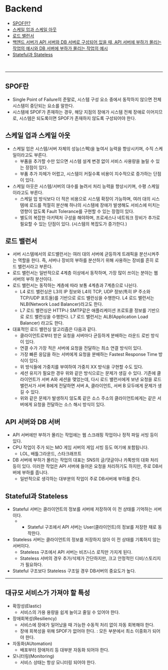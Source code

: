 # Backend

* [SPOF란?](#SPOF란)
* [스케일 업과 스케일 아웃](#스케일-업과-스케일-아웃)
* [로드 밸런서](#로드-밸런서)
* [백엔드 서버가 API 서버와 DB 서버로 구성되어 있을 때, API 서버에 부하가 몰리는 작업의 예시와 DB 서버에 부하가 몰리는 작업의 예시](#API-서버와-DB-서버)
* [Stateful과 Stateless](#Stateful과-Stateless)

<br>

---

## SPOF란

* Single Point of Failure의 준말로, 시스템 구성 요소 중에서 동작하지 않으면 전체 시스템이 중단되는 요소를 말한다.
*  시스템에 SPOF가 존재하는 경우, 해당 지점의 장애가 시스템 전체 장애로 이어지므로, 시스템은 되도록이면 SPOF가 존재하지 않도록 구성되어야 한다.

## 스케일 업과 스케일 아웃

* 스케일 업은 시스템/서버 자체의 성능(스펙)을 높여서 능력을 향상시키며, 수직 스케일이라고도 부른다.
    * 부품을 추가할 수만 있으면 시스템 설계 변경 없이 서비스 사용량을 늘릴 수 있는 장점이 있다.
    * 부품 추가 자체가 어렵고, 시스템이 커질수록 비용이 지수적으로 증가하는 단점이 있다.
* 스케일 아웃은 시스템/서버의 대수를 늘려서 처리 능력을 향상시키며, 수평 스케일이라고도 부른다.
    * 스케일 업 방식보다 더 적은 비용으로 시스템 확장이 가능하며, 여러 대의 시스템에 로드를 적절히 분산해 하나의 시스템에 장애가 발생해도 서비스에 미치는 영향이 없도록 Fault Tolerance를 구현할 수 있는 장점이 있다.
    * 별도의 복잡한 아키텍처 구성을 해야하며, 프로세스나 네트워크 장비가 추가로 필요할 수 있는 단점이 있다. (시스템의 복잡도가 증가한다.)

## 로드 밸런서

* 서버 시스템에서의 로드밸런서는 여러 대의 서버에 균등하게 트래픽을 분산시켜주는 역할을 한다. 즉, 서버나 장비의 부하를 분산하기 위해 사용하는 장비를 흔히 로드 밸런서라고 부른다.
* 로드 밸런서는 일반적으로 4계층 이상에서 동작하며, 가장 많이 쓰이는 분야는 웹 서버의 부하 분산이다.
* 로드 밸런서는 동작하는 계층에 따라 보통 4계층과 7계층으로 나뉜다.
    * L4 로드 밸런싱은 L3의 IP 정보와 L4의 TCP, UDP 정보(특히 IP 주소와 TCP/UDP 포트들)를 기반으로 로드 밸런싱을 수행한다. L4 로드 밸런서는 NLB(Network Load Balancer)라고도 한다.
    * L7 로드 밸런싱은 HTTP나 SMTP같은 애플리케이션 프로토콜 정보를 기반으로 로드 밸런싱을 수행한다. L7 로드 밸런서는 ALB(Application Load Balancer) 라고도 한다.
* 대표적인 로드 밸런싱 알고리즘은 다음과 같다.
    * 클라이언트로부터 받은 요청을 서버마다 균등하게 분배하는 라운드 로빈 방식이 있다.
    * 연결 수가 가장 적은 서버에 요청을 전달하는 최소 연결 방식이 있다.
    * 가장 빠른 응답을 하는 서버에게 요청을 분배하는 Fastest Response Time 방식이 있다.
    * 위 방식들에 가중치를 부여하여 가중치 XX 방식을 구현할 수도 있다.
    * 세션 유지가 필요한 경우 위와 같은 방식으로는 문제가 생길 수 있다. 기존에 클라이언트가 서버 A와 세션을 맺었는데, 다시 로드 밸런서에게 보낸 요청을 로드 밸런서가 서버 B에게 전달하면 서버 A, 클라이언트, 서버 B 모두에게 문제가 생길 수 있다.
    * 위와 같은 문제가 발생하지 않도록 같은 소스 주소의 클라이언트에게는 같은 서버에게 요청을 전달하는 소스 해시 방식이 있다.

## API 서버와 DB 서버

* API 서버에만 부하가 몰리는 작업에는 웹 스크래핑 작업이나 정적 파일 서빙 등이 있다.
* CPU 작업이 주가 되는 MO 게임 서버의 게임 서빙 등도 여기에 포함됩니다.
    * LOL, 배틀그라운드, 스타크래프트
* DB 서버에 부하가 몰리는 작업의 대표는 SNS의 글/댓글이나 카톡방의 대화 처리 등이 있다. 이러한 작업은 API 서버에 들어온 요청을 처리하기도 하지만, 주로 DB서버에 부하를 줍니다. 
    * 일반적으로 생각하는 대부분의 작업이 주로 DB서버에 부하를 준다.

## Stateful과 Stateless

* Stateful 서버는 클라이언트의 정보를 서버에 저장하여 이 전 상태를 기억하는 서버이다.
    * * Stateful 구조에서 API 서버는 User(클라이언트)의 정보를 저장한 채로 동작한다.
* Stateless 서버는 클라이언트의 정보를 저장하지 않아 이 전 상태를 기록하지 않는 서버이다.
    * Stateless 구조에서 API 서버는 비즈니스 로직만 가지게 된다.
    * Stateless 서버의 경우 추가/삭제가 간단하지만, 크고 안정적인 디비/스토리지가 필요하다.
* Stateful 구조보다 Stateless 구조일 경우 DB서버의 중요도가 높다.

---

## 대규모 서비스가 가져야 할 특성

* 확장성(Elastic)
    * 서비스의 가용 용량을 쉽게 늘이고 줄일 수 있어야 한다.
* 장애회복성(Resiliency)
    * 서비스에 장애가 일어났을 때 가능한 수동적 처리 없이 자동 회복해야 한다.
    * 장애 회복성을 위해 SPOF가 없어야 한다. : 모든 부분에서 최소 이중화가 되어야 한다.
* 자동화(AUtomation)
    * 배포부터 장애처리 등 대부분 자동화 되어야 한다.
* 모니터링(Monitoring)
    * 서비스 상태는 항상 모니터링 되어야 한다.